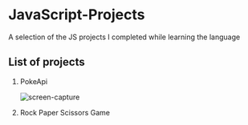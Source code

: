 # JavaScript-Projects
A selection of the JS projects I completed while learning the language 


## List of projects

1) PokeApi
   
   ![screen-capture](https://github.com/Swaraj-Singh-30/JavaScript-Projects/assets/76990410/89f4b0f1-f4d1-4754-8f2b-830e96266c17)


2) Rock Paper Scissors Game

